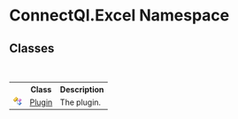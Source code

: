 # ConnectQl.Excel Namespace

## Classes
&nbsp;<table><tr><th></th><th>Class</th><th>Description</th></tr><tr><td>![Public class](media/pubclass.gif "Public class")</td><td><a href="T_ConnectQl_Excel_Plugin">Plugin</a></td><td>
The plugin.</td></tr></table>&nbsp;
